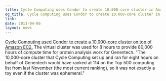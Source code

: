 ```yaml
---
title: Cycle Computing uses Condor to create 10,000-core cluster in Amazon's EC2
og_title: Cycle Computing uses Condor to create 10,000-core cluster in Amazon's EC2
link: 
date: 2011-04-06
layout: news
---
```


<a href="http://www.theregister.co.uk/2011/04/06/cycle_computing_hpc_cloud/" data-proofer-ignore>Cycle Computing used Condor to create a 10,000-core cluster on top of Amazon EC2.</a>  The virtual cluster was used for 8 hours to provide 80,000 hours of compute time for protein analysis work for Genentech.  "The 10,000-core cluster that Cycle Computing set up and ran for eight hours on behalf of Genentech would have ranked at 114 on the Top 500 computing list from last November (the most current ranking), so it was not exactly a toy even if the cluster was ephemeral." 
